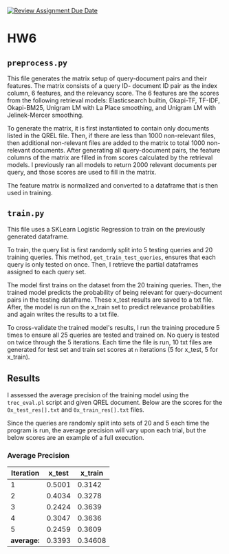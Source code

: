 [![Review Assignment Due Date](https://classroom.github.com/assets/deadline-readme-button-24ddc0f5d75046c5622901739e7c5dd533143b0c8e959d652212380cedb1ea36.svg)](https://classroom.github.com/a/TxfK4bqz)
# HW6

## `preprocess.py`

This file generates the matrix setup of query-document pairs and their features. The matrix consists of a query ID- document ID pair as the index column, 6 features, and the relevancy score. The 6 features are the 
scores from the following retrieval models: Elasticsearch builtin, Okapi-TF, TF-IDF, Okapi-BM25, Unigram LM with La Place smoothing, and Unigram LM with Jelinek-Mercer smoothing. 

To generate the matrix, it is first instantiated to contain only documents listed in the QREL file. Then, if there are less than 1000 non-relevant files, then additional non-relevant files are added to the matrix to total 1000 non-relevant documents.
After generating all query-document pairs, the feature columns of the matrix are filled in from scores calculated by the retrieval models. I previously ran all models to return 2000 relevant documents per query, and those scores are used to fill in the matrix. 

The feature matrix is normalized and converted to a dataframe that is then used in training. 

## `train.py`

This file uses a SKLearn Logistic Regression to train on the previously generated dataframe. 

To train, the query list is first randomly split into 5 testing queries and 20 training queries. This method, `get_train_test_queries`, ensures that each query is only tested on once. Then, I retrieve the partial dataframes assigned to each query set. 

The model first trains on the dataset from the 20 training queries. Then, the trained model predicts the probability of being relevant for query-document pairs in the testing dataframe. These x_test results are saved to a txt file. 
After, the model is run on the x_train set to predict relevance probabilities and again writes the results to a txt file. 

To cross-validate the trained model's results, I run the training procedure 5 times to ensure all 25 queries are tested and trained on. No query is tested on twice through the 5 iterations. Each time the file is run, 10 txt files are generated for test set and train set scores at `n` iterations (5 for x_test, 5 for x_train). 

## Results

I assessed the average precision of the training model using the `trec_eval.pl` script and given QREL document. Below are the scores for the `0x_test_res[].txt` and `0x_train_res[].txt` files. 

Since the queries are randomly split into sets of 20 and 5 each time the program is run, the average precision will vary upon each trial, but the below scores are an example of a full execution. 

### Average Precision

| Iteration    | x_test  | x_train |
|--------------|---------|-----|
| 1            | 0.5001  |   0.3142 |
| 2            | 0.4034  |   0.3278 |
| 3            | 0.2424  |  0.3639 |
| 4            | 0.3047  | 0.3636 |
| 5            | 0.2459  | 0.3609 |
| **average:** | 0.3393  |0.34608 |

